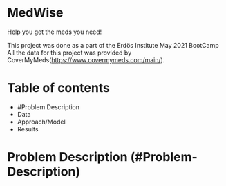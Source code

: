 # MedWise #
Help you get the meds you need!

This project was done as a part of the Erdös Institute May 2021 BootCamp
All the data for this project was provided by CoverMyMeds(https://www.covermymeds.com/main/).  

# Table of contents
* #Problem Description
* Data 
* Approach/Model
* Results

# Problem Description (#Problem-Description)

